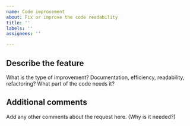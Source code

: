 ```yaml
---
name: Code improvement
about: Fix or improve the code readability
title: ''
labels: ''
assignees: ''

---
```


## Describe the feature
What is the type of improvement? Documentation, efficiency, readability, refactoring? What part of the code needs it?

## Additional comments
Add any other comments about the request here. (Why is it needed?)
